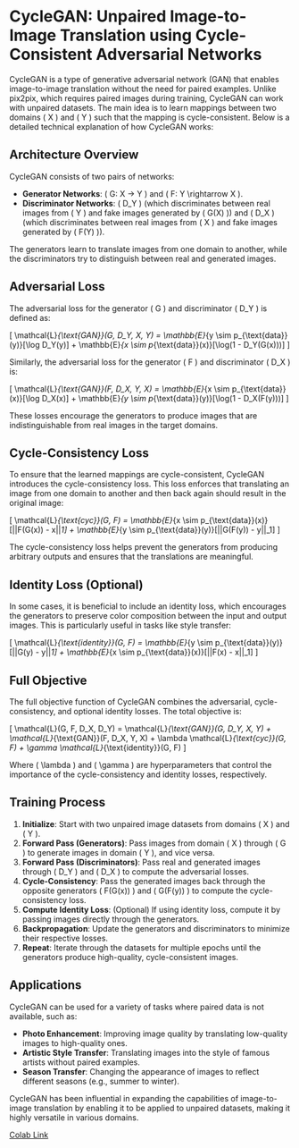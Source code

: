 <script
  src="https://cdn.mathjax.org/mathjax/latest/MathJax.js?config=TeX-AMS-MML_HTMLorMML"
  type="text/javascript">
</script>
# CycleGAN: Unpaired Image-to-Image Translation using Cycle-Consistent Adversarial Networks

CycleGAN is a type of generative adversarial network (GAN) that enables image-to-image translation without the need for paired examples. Unlike pix2pix, which requires paired images during training, CycleGAN can work with unpaired datasets. The main idea is to learn mappings between two domains \( X \) and \( Y \) such that the mapping is cycle-consistent. Below is a detailed technical explanation of how CycleGAN works:

## Architecture Overview

CycleGAN consists of two pairs of networks:
- **Generator Networks**: \( G: X $`\rightarrow`$ Y \) and \( F: Y \rightarrow X \).
- **Discriminator Networks**: \( D_Y \) (which discriminates between real images from \( Y \) and fake images generated by \( G(X) \)) and \( D_X \) (which discriminates between real images from \( X \) and fake images generated by \( F(Y) \)).

The generators learn to translate images from one domain to another, while the discriminators try to distinguish between real and generated images.

## Adversarial Loss

The adversarial loss for the generator \( G \) and discriminator \( D_Y \) is defined as:

\[
\mathcal{L}_{\text{GAN}}(G, D_Y, X, Y) = \mathbb{E}_{y \sim p_{\text{data}}(y)}[\log D_Y(y)] + \mathbb{E}_{x \sim p_{\text{data}}(x)}[\log(1 - D_Y(G(x)))]
\]

Similarly, the adversarial loss for the generator \( F \) and discriminator \( D_X \) is:

\[
\mathcal{L}_{\text{GAN}}(F, D_X, Y, X) = \mathbb{E}_{x \sim p_{\text{data}}(x)}[\log D_X(x)] + \mathbb{E}_{y \sim p_{\text{data}}(y)}[\log(1 - D_X(F(y)))]
\]

These losses encourage the generators to produce images that are indistinguishable from real images in the target domains.

## Cycle-Consistency Loss

To ensure that the learned mappings are cycle-consistent, CycleGAN introduces the cycle-consistency loss. This loss enforces that translating an image from one domain to another and then back again should result in the original image:

\[
\mathcal{L}_{\text{cyc}}(G, F) = \mathbb{E}_{x \sim p_{\text{data}}(x)}[||F(G(x)) - x||_1] + \mathbb{E}_{y \sim p_{\text{data}}(y)}[||G(F(y)) - y||_1]
\]

The cycle-consistency loss helps prevent the generators from producing arbitrary outputs and ensures that the translations are meaningful.

## Identity Loss (Optional)

In some cases, it is beneficial to include an identity loss, which encourages the generators to preserve color composition between the input and output images. This is particularly useful in tasks like style transfer:

\[
\mathcal{L}_{\text{identity}}(G, F) = \mathbb{E}_{y \sim p_{\text{data}}(y)}[||G(y) - y||_1] + \mathbb{E}_{x \sim p_{\text{data}}(x)}[||F(x) - x||_1]
\]

## Full Objective

The full objective function of CycleGAN combines the adversarial, cycle-consistency, and optional identity losses. The total objective is:

\[
\mathcal{L}(G, F, D_X, D_Y) = \mathcal{L}_{\text{GAN}}(G, D_Y, X, Y) + \mathcal{L}_{\text{GAN}}(F, D_X, Y, X) + \lambda \mathcal{L}_{\text{cyc}}(G, F) + \gamma \mathcal{L}_{\text{identity}}(G, F)
\]

Where \( \lambda \) and \( \gamma \) are hyperparameters that control the importance of the cycle-consistency and identity losses, respectively.

## Training Process

1. **Initialize**: Start with two unpaired image datasets from domains \( X \) and \( Y \).
2. **Forward Pass (Generators)**: Pass images from domain \( X \) through \( G \) to generate images in domain \( Y \), and vice versa.
3. **Forward Pass (Discriminators)**: Pass real and generated images through \( D_Y \) and \( D_X \) to compute the adversarial losses.
4. **Cycle-Consistency**: Pass the generated images back through the opposite generators \( F(G(x)) \) and \( G(F(y)) \) to compute the cycle-consistency loss.
5. **Compute Identity Loss**: (Optional) If using identity loss, compute it by passing images directly through the generators.
6. **Backpropagation**: Update the generators and discriminators to minimize their respective losses.
7. **Repeat**: Iterate through the datasets for multiple epochs until the generators produce high-quality, cycle-consistent images.

## Applications

CycleGAN can be used for a variety of tasks where paired data is not available, such as:
- **Photo Enhancement**: Improving image quality by translating low-quality images to high-quality ones.
- **Artistic Style Transfer**: Translating images into the style of famous artists without paired examples.
- **Season Transfer**: Changing the appearance of images to reflect different seasons (e.g., summer to winter).

CycleGAN has been influential in expanding the capabilities of image-to-image translation by enabling it to be applied to unpaired datasets, making it highly versatile in various domains.


[Colab Link](https://colab.research.google.com/github/tensorflow/docs/blob/master/site/en/tutorials/generative/cyclegan.ipynb)
